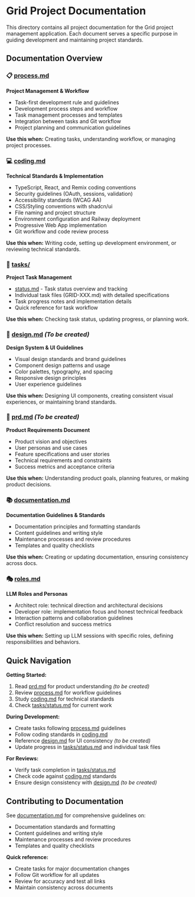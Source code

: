 # Grid Project Documentation

This directory contains all project documentation for the Grid project management application. Each document serves a specific purpose in guiding development and maintaining project standards.

## Documentation Overview

### 📋 [process.md](./process.md)
**Project Management & Workflow**
- Task-first development rule and guidelines
- Development process steps and workflow
- Task management processes and templates
- Integration between tasks and Git workflow
- Project planning and communication guidelines

**Use this when:** Creating tasks, understanding workflow, or managing project processes.

### 💻 [coding.md](./coding.md)
**Technical Standards & Implementation**
- TypeScript, React, and Remix coding conventions
- Security guidelines (OAuth, sessions, validation)
- Accessibility standards (WCAG AA)
- CSS/Styling conventions with shadcn/ui
- File naming and project structure
- Environment configuration and Railway deployment
- Progressive Web App implementation
- Git workflow and code review process

**Use this when:** Writing code, setting up development environment, or reviewing technical standards.

### 📝 [tasks/](./tasks/)
**Project Task Management**
- [status.md](./tasks/status.md) - Task status overview and tracking
- Individual task files (GRID-XXX.md) with detailed specifications
- Task progress notes and implementation details
- Quick reference for task workflow

**Use this when:** Checking task status, updating progress, or planning work.

### 🎨 [design.md](./design.md) *(To be created)*
**Design System & UI Guidelines**
- Visual design standards and brand guidelines
- Component design patterns and usage
- Color palettes, typography, and spacing
- Responsive design principles
- User experience guidelines

**Use this when:** Designing UI components, creating consistent visual experiences, or maintaining brand standards.

### 📖 [prd.md](./prd.md) *(To be created)*
**Product Requirements Document**
- Product vision and objectives
- User personas and use cases
- Feature specifications and user stories
- Technical requirements and constraints
- Success metrics and acceptance criteria

**Use this when:** Understanding product goals, planning features, or making product decisions.

### 📚 [documentation.md](./documentation.md)
**Documentation Guidelines & Standards**
- Documentation principles and formatting standards
- Content guidelines and writing style
- Maintenance processes and review procedures
- Templates and quality checklists

**Use this when:** Creating or updating documentation, ensuring consistency across docs.

### 🎭 [roles.md](./roles.md)
**LLM Roles and Personas**
- Architect role: technical direction and architectural decisions
- Developer role: implementation focus and honest technical feedback
- Interaction patterns and collaboration guidelines
- Conflict resolution and success metrics

**Use this when:** Setting up LLM sessions with specific roles, defining responsibilities and behaviors.

## Quick Navigation

**Getting Started:**
1. Read [prd.md](./prd.md) for product understanding *(to be created)*
2. Review [process.md](./process.md) for workflow guidelines
3. Study [coding.md](./coding.md) for technical standards
4. Check [tasks/status.md](./tasks/status.md) for current work

**During Development:**
- Create tasks following [process.md](./process.md) guidelines
- Follow coding standards in [coding.md](./coding.md)
- Reference [design.md](./design.md) for UI consistency *(to be created)*
- Update progress in [tasks/status.md](./tasks/status.md) and individual task files

**For Reviews:**
- Verify task completion in [tasks/status.md](./tasks/status.md)
- Check code against [coding.md](./coding.md) standards
- Ensure design consistency with [design.md](./design.md) *(to be created)*

## Contributing to Documentation

See [documentation.md](./documentation.md) for comprehensive guidelines on:
- Documentation standards and formatting
- Content guidelines and writing style  
- Maintenance processes and review procedures
- Templates and quality checklists

**Quick reference:**
- Create tasks for major documentation changes
- Follow Git workflow for all updates
- Review for accuracy and test all links
- Maintain consistency across documents